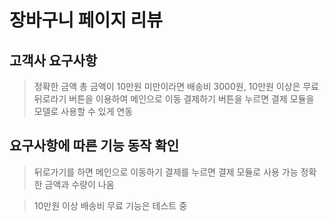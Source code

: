 # 장바구니 페이지 리뷰

## 고객사 요구사항
> 정확한 금액
> 총 금액이 10만원 미만이라면 배송비 3000원, 10만원 이상은 무료
> 뒤로라기 버튼을 이용하여 메인으로 이동
> 결제하기 버튼을 누르면 결제 모듈을 모델로 사용할 수 있게 연동


## 요구사항에 따른 기능 동작 확인
> 뒤로가기를 하면 메인으로 이동하기
> 결제를 누르면 결제 모듈로 사용 가능
> 정확한 금액과 수량이 나옴

> 10만원 이상 배송비 무료 기능은 테스트 중